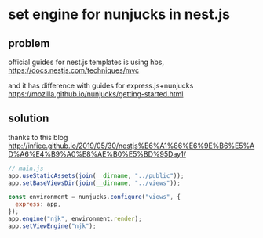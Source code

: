 # set engine for nunjucks in nest.js

## problem

official guides for nest.js templates is using hbs,  
<https://docs.nestjs.com/techniques/mvc>

and it has difference with guides for express.js+nunjucks  
<https://mozilla.github.io/nunjucks/getting-started.html>

## solution

thanks to this blog  
<http://infiee.github.io/2019/05/30/nestjs%E6%A1%86%E6%9E%B6%E5%AD%A6%E4%B9%A0%E8%AE%B0%E5%BD%95Day1/>

```js
// main.js
app.useStaticAssets(join(__dirname, "../public"));
app.setBaseViewsDir(join(__dirname, "../views"));

const environment = nunjucks.configure("views", {
  express: app,
});
app.engine("njk", environment.render);
app.setViewEngine("njk");
```

